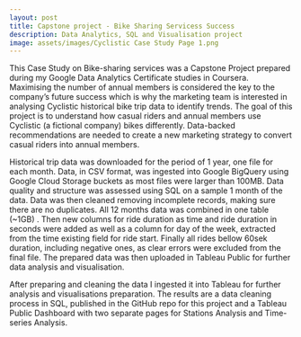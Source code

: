 ```yaml
---
layout: post
title: Capstone project - Bike Sharing Servicess Success
description: Data Analytics, SQL and Visualisation project
image: assets/images/Cyclistic Case Study Page 1.png
---
```


This Case Study on Bike-sharing services was a Capstone Project prepared during my Google Data Analytics Certificate studies in Coursera. Maximising the number of annual members is considered the key to the company’s future success which is why the marketing team is interested in analysing Cyclistic historical bike trip data to identify trends. The goal of this project is to understand how casual riders and annual members use Cyclistic (a fictional company) bikes differently. Data-backed recommendations are needed to create a new marketing strategy to convert casual riders into annual members.

Historical trip data was downloaded for the period of 1 year, one file for each month. Data, in CSV format, was ingested into Google BigQuery using Google Cloud Storage buckets as most files were larger than 100MB. Data quality and structure was assessed using SQL on a sample 1 month of the data. Data was then cleaned removing incomplete records, making sure there are no duplicates. All 12 months data was combined in one table (~1GB) . Then new columns for ride duration as time and ride duration in seconds were added as well as a column for day of the week, extracted from the time existing field for ride start. Finally all rides bellow 60sek duration, including negative ones, as clear errors were excluded from the final file. The prepared data was then uploaded in Tableau Public for further data analysis and visualisation.

After preparing and cleaning the data I ingested it into Tableau for further analysis and visualisations preparation. The results are a data cleaning process in SQL, published in the GitHub repo for this project and a Tableau Public Dashboard with two separate pages for Stations Analysis and Time-series Analysis.
